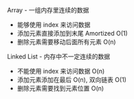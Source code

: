 Array - 一组内存里连续的数据

- 能够使用 index 来访问数据
- 添加元素直接添加到末尾 Amortized O(1)
- 删除元素需要移动后面所有元素 O(n)

Linked List - 内存中不一定连续的数据

- 不能使用 index 来访问数据 O(n)
- 添加元素添加在最后 O(n), 双向链表 O(1)
- 删除元素需要找到元素位置 O(n)

